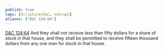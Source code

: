 ```yaml
---
publish: true
tags: [Scripture/DaC, noGraph]
aliases: ["D&C 124:64"]
---
```

[D&C 124:64](https://churchofjesuschrist.org/study/scriptures/dc-testament/dc/124?lang=eng&id=p64#p64) And they shall not receive less than fifty dollars for a share of stock in that house, and they shall be permitted to receive fifteen thousand dollars from any one man for stock in that house.
